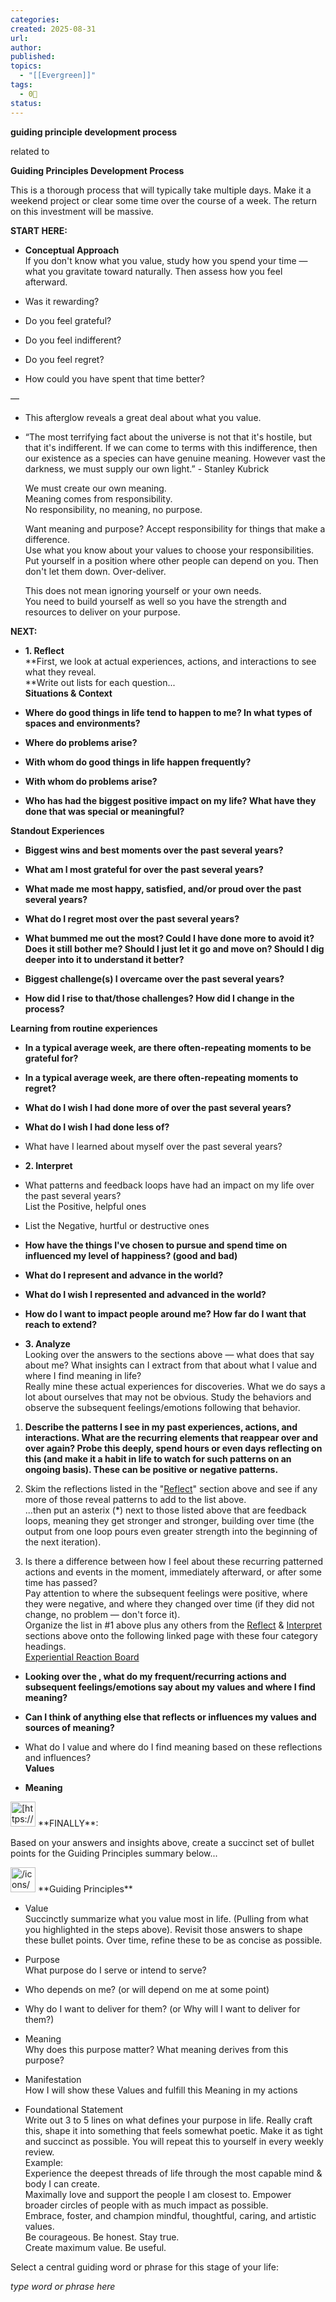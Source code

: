 ```yaml
---
categories:
created: 2025-08-31
url: 
author:
published: 
topics:
  - "[[Evergreen]]"
tags:
  - 0🌲
status:
---
```


**guiding principle development process**

  

related to 

  

**Guiding Principles Development Process**

This is a thorough process that will typically take multiple days. Make it a weekend project or clear some time over the course of a week. The return on this investment will be massive.

  

**START HERE:**

  

- **Conceptual Approach**  
    If you don't know what you value, study how you spend your time — what you gravitate toward naturally. Then assess how you feel afterward.

- Was it rewarding?
- Do you feel grateful?
- Do you feel indifferent?
- Do you feel regret?
- How could you have spent that time better?

—  

- This afterglow reveals a great deal about what you value.

- “The most terrifying fact about the universe is not that it's hostile, but that it's indifferent. If we can come to terms with this indifference, then our existence as a species can have genuine meaning. However vast the darkness, we must supply our own light.” - Stanley Kubrick  
      
    We must create our own meaning.  
    Meaning comes from responsibility.  
    No responsibility, no meaning, no purpose.  
      
    Want meaning and purpose? Accept responsibility for things that make a difference.  
    Use what you know about your values to choose your responsibilities. Put yourself in a position where other people can depend on you. Then don't let them down. Over-deliver.  
      
    This does not mean ignoring yourself or your own needs.  
    You need to build yourself as well so you have the strength and resources to deliver on your purpose.

**NEXT:**

  

- **1. Reflect**  
    **First, we look at actual experiences, actions, and interactions to see what they reveal.  
    **Write out lists for each question...  
    **Situations & Context**

- **Where do good things in life tend to happen to me? In what types of spaces and environments?**
- **Where do problems arise?**

- **With whom do good things in life happen frequently?**

- **With whom do problems arise?**

- **Who has had the biggest positive impact on my life? What have they done that was special or meaningful?**

**Standout Experiences**

- **Biggest wins and best moments over the past several years?**

- **What am I most grateful for over the past several years?**

- **What made me most happy, satisfied, and/or proud over the past several years?**

- **What do I regret most over the past several years?**

- **What bummed me out the most? Could I have done more to avoid it? Does it still bother me? Should I just let it go and move on? Should I dig deeper into it to understand it better?**

- **Biggest challenge(s) I overcame over the past several years?**

- **How did I rise to that/those challenges? How did I change in the process?**

**Learning from routine experiences**

- **In a typical average week, are there often-repeating moments to be grateful for?**

- **In a typical average week, are there often-repeating moments to regret?**

- **What do I wish I had done more of over the past several years?**

- **What do I wish I had done less of?**

- What have I learned about myself over the past several years?

- **2. Interpret**

- What patterns and feedback loops have had an impact on my life over the past several years?  
    List the Positive, helpful ones

- List the Negative, hurtful or destructive ones

- **How have the things I've chosen to pursue and spend time on influenced my level of happiness? (good and bad)**

- **What do I represent and advance in the world?**

- **What do I wish I represented and advanced in the world?**

- **How do I want to impact people around me? How far do I want that reach to extend?**

- **3. Analyze**  
    Looking over the answers to the sections above — what does that say about me? What insights can I extract from that about what I value and where I find meaning in life?  
    Really mine these actual experiences for discoveries. What we do says a lot about ourselves that may not be obvious. Study the behaviors and observe the subsequent feelings/emotions following that behavior.

  

1. **Describe the patterns I see in my past experiences, actions, and interactions. What are the recurring elements that reappear over and over again? Probe this deeply, spend hours or even days reflecting on this (and make it a habit in life to watch for such patterns on an ongoing basis). These can be positive or negative patterns.**

2. Skim the reflections listed in the "[Reflect](https://www.notion.so/Guiding-Principles-Development-Process-8ceac07c247c44bcbab50071adc46301?pvs=21)" section above and see if any more of those reveal patterns to add to the list above.  
    ...then put an asterix (*) next to those listed above that are feedback loops, meaning they get stronger and stronger, building over time (the output from one loop pours even greater strength into the beginning of the next iteration).
3. Is there a difference between how I feel about these recurring patterned actions and events in the moment, immediately afterward, or after some time has passed?  
    Pay attention to where the subsequent feelings were positive, where they were negative, and where they changed over time (if they did not change, no problem — don't force it).  
    Organize the list in #1 above plus any others from the [Reflect](https://www.notion.so/Guiding-Principles-Development-Process-8ceac07c247c44bcbab50071adc46301?pvs=21) & [Interpret](https://www.notion.so/Guiding-Principles-Development-Process-8ceac07c247c44bcbab50071adc46301?pvs=21) sections above onto the following linked page with these four category headings.  
    [Experiential Reaction Board](https://www.notion.so/9562dc215e994825927c05fcfeee36da?pvs=21)

- **Looking over the , what do my frequent/recurring actions and subsequent feelings/emotions say about my values and where I find meaning?**

- **Can I think of anything else that reflects or influences my values and sources of meaning?**

- What do I value and where do I find meaning based on these reflections and influences?  
    **Values**

- **Meaning**

  

</aside>

<aside> <img src="[https://prod-files-secure.s3.us-west-2.amazonaws.com/5503b278-6d9b-4ece-9567-42c87025f13c/a8247649-2aec-4d62-afdb-ece5ee1c59c5/arrow-down-right.svg](https://prod-files-secure.s3.us-west-2.amazonaws.com/5503b278-6d9b-4ece-9567-42c87025f13c/a8247649-2aec-4d62-afdb-ece5ee1c59c5/arrow-down-right.svg)" alt="[https://prod-files-secure.s3.us-west-2.amazonaws.com/5503b278-6d9b-4ece-9567-42c87025f13c/a8247649-2aec-4d62-afdb-ece5ee1c59c5/arrow-down-right.svg](https://prod-files-secure.s3.us-west-2.amazonaws.com/5503b278-6d9b-4ece-9567-42c87025f13c/a8247649-2aec-4d62-afdb-ece5ee1c59c5/arrow-down-right.svg)" width="40px" /> **FINALLY**:

  

Based on your answers and insights above, create a succinct set of bullet points for the Guiding Principles summary below...

<aside> <img src="/icons/sun_orange.svg" alt="/icons/sun_orange.svg" width="40px" /> **Guiding Principles**

  

- Value  
    Succinctly summarize what you value most in life. (Pulling from what you highlighted in the steps above). Revisit those answers to shape these bullet points. Over time, refine these to be as concise as possible.

- Purpose  
    What purpose do I serve or intend to serve?

- Who depends on me? (or will depend on me at some point)

- Why do I want to deliver for them? (or Why will I want to deliver for them?)

- Meaning  
    Why does this purpose matter? What meaning derives from this purpose?

- Manifestation  
    How I will show these Values and fulfill this Meaning in my actions

- Foundational Statement  
    Write out 3 to 5 lines on what defines your purpose in life. Really craft this, shape it into something that feels somewhat poetic. Make it as tight and succinct as possible. You will repeat this to yourself in every weekly review.  
    Example:  
 Experience the deepest threads of life through the most capable mind & body I can create.  
    Maximally love and support the people I am closest to. Empower broader circles of people with as much impact as possible.  
    Embrace, foster, and champion mindful, thoughtful, caring, and artistic values.  
    Be courageous. Be honest. Stay true.  
    Create maximum value. Be useful.  
    </aside>

Select a central guiding word or phrase for this stage of your life:

  

_type word or phrase here_

